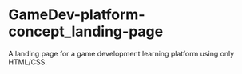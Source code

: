 # GameDev-platform-concept_landing-page

A landing page for a game development learning platform using only HTML/CSS.
